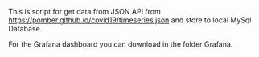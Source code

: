 

This is script for get data from JSON API from https://pomber.github.io/covid19/timeseries.json 
and store to local MySql Database.

For the Grafana dashboard you can download in the folder Grafana.



